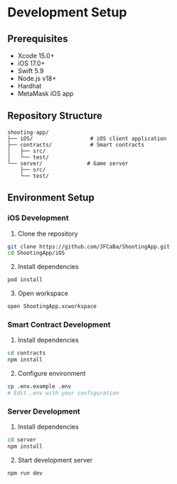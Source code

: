 # Development Setup

## Prerequisites

- Xcode 15.0+
- iOS 17.0+
- Swift 5.9
- Node.js v18+
- Hardhat
- MetaMask iOS app

## Repository Structure

```
shooting-app/
├── iOS/                  # iOS client application
├── contracts/            # Smart contracts
│   ├── src/
│   └── test/
└── server/              # Game server
    ├── src/
    └── test/
```

## Environment Setup

### iOS Development
1. Clone the repository
```bash
git clone https://github.com/JFCaBa/ShootingApp.git
cd ShootingApp/iOS
```

2. Install dependencies
```bash
pod install
```

3. Open workspace
```bash
open ShootingApp.xcworkspace
```

### Smart Contract Development
1. Install dependencies
```bash
cd contracts
npm install
```

2. Configure environment
```bash
cp .env.example .env
# Edit .env with your configuration
```

### Server Development
1. Install dependencies
```bash
cd server
npm install
```

2. Start development server
```bash
npm run dev
```
